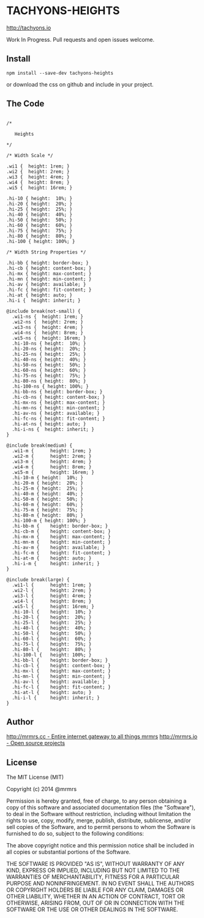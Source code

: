 # TACHYONS-HEIGHTS

http://tachyons.io

Work In Progress. Pull requests and open issues welcome.

## Install
```
npm install --save-dev tachyons-heights
```
or download the css on github and include in your project.

## The Code
```

/*

   Heights

*/

/* Width Scale */

.wi1 {  height: 1rem; }
.wi2 {  height: 2rem; }
.wi3 {  height: 4rem; }
.wi4 {  height: 8rem; }
.wi5 {  height: 16rem; }

.hi-10 { height:  10%; }
.hi-20 { height:  20%; }
.hi-25 { height:  25%; }
.hi-40 { height:  40%; }
.hi-50 { height:  50%; }
.hi-60 { height:  60%; }
.hi-75 { height:  75%; }
.hi-80 { height:  80%; }
.hi-100 { height: 100%; }

/* Width String Properties */

.hi-bb { height: border-box; }
.hi-cb { height: content-box; }
.hi-mx { height: max-content; }
.hi-mn { height: min-content; }
.hi-av { height: available; }
.hi-fc { height: fit-content; }
.hi-at { height: auto; }
.hi-i {  height: inherit; }

@include break(not-small) {
  .wi1-ns {  height: 1rem; }
  .wi2-ns {  height: 2rem; }
  .wi3-ns {  height: 4rem; }
  .wi4-ns {  height: 8rem; }
  .wi5-ns {  height: 16rem; }
  .hi-10-ns { height:  10%; }
  .hi-20-ns { height:  20%; }
  .hi-25-ns { height:  25%; }
  .hi-40-ns { height:  40%; }
  .hi-50-ns { height:  50%; }
  .hi-60-ns { height:  60%; }
  .hi-75-ns { height:  75%; }
  .hi-80-ns { height:  80%; }
  .hi-100-ns { height: 100%; }
  .hi-bb-ns { height: border-box; }
  .hi-cb-ns { height: content-box; }
  .hi-mx-ns { height: max-content; }
  .hi-mn-ns { height: min-content; }
  .hi-av-ns { height: available; }
  .hi-fc-ns { height: fit-content; }
  .hi-at-ns { height: auto; }
  .hi-i-ns {  height: inherit; }
}

@include break(medium) {
  .wi1-m {      height: 1rem; }
  .wi2-m {      height: 2rem; }
  .wi3-m {      height: 4rem; }
  .wi4-m {      height: 8rem; }
  .wi5-m {      height: 16rem; }
  .hi-10-m { height:  10%; }
  .hi-20-m { height:  20%; }
  .hi-25-m { height:  25%; }
  .hi-40-m { height:  40%; }
  .hi-50-m { height:  50%; }
  .hi-60-m { height:  60%; }
  .hi-75-m { height:  75%; }
  .hi-80-m { height:  80%; }
  .hi-100-m { height: 100%; }
  .hi-bb-m {    height: border-box; }
  .hi-cb-m {    height: content-box; }
  .hi-mx-m {    height: max-content; }
  .hi-mn-m {    height: min-content; }
  .hi-av-m {    height: available; }
  .hi-fc-m {    height: fit-content; }
  .hi-at-m {    height: auto; }
  .hi-i-m {     height: inherit; }
}

@include break(large) {
  .wi1-l {      height: 1rem; }
  .wi2-l {      height: 2rem; }
  .wi3-l {      height: 4rem; }
  .wi4-l {      height: 8rem; }
  .wi5-l {      height: 16rem; }
  .hi-10-l {    height:  10%; }
  .hi-20-l {    height:  20%; }
  .hi-25-l {    height:  25%; }
  .hi-40-l {    height:  40%; }
  .hi-50-l {    height:  50%; }
  .hi-60-l {    height:  60%; }
  .hi-75-l {    height:  75%; }
  .hi-80-l {    height:  80%; }
  .hi-100-l {   height: 100%; }
  .hi-bb-l {    height: border-box; }
  .hi-cb-l {    height: content-box; }
  .hi-mx-l {    height: max-content; }
  .hi-mn-l {    height: min-content; }
  .hi-av-l {    height: available; }
  .hi-fc-l {    height: fit-content; }
  .hi-at-l {    height: auto; }
  .hi-i-l {     height: inherit; }
}
```

## Author

[http://mrmrs.cc - Entire internet gateway to all things mrmrs](http://mrmrs.cc)
[http://mrmrs.io - Open source projects](http://mrmrs.io)

## License

The MIT License (MIT)

Copyright (c) 2014 @mrmrs

Permission is hereby granted, free of charge, to any person obtaining a copy
of this software and associated documentation files (the "Software"), to deal
in the Software without restriction, including without limitation the rights
to use, copy, modify, merge, publish, distribute, sublicense, and/or sell
copies of the Software, and to permit persons to whom the Software is
furnished to do so, subject to the following conditions:

The above copyright notice and this permission notice shall be included in
all copies or substantial portions of the Software.

THE SOFTWARE IS PROVIDED "AS IS", WITHOUT WARRANTY OF ANY KIND, EXPRESS OR
IMPLIED, INCLUDING BUT NOT LIMITED TO THE WARRANTIES OF MERCHANTABILITY,
FITNESS FOR A PARTICULAR PURPOSE AND NONINFRINGEMENT. IN NO EVENT SHALL THE
AUTHORS OR COPYRIGHT HOLDERS BE LIABLE FOR ANY CLAIM, DAMAGES OR OTHER
LIABILITY, WHETHER IN AN ACTION OF CONTRACT, TORT OR OTHERWISE, ARISING FROM,
OUT OF OR IN CONNECTION WITH THE SOFTWARE OR THE USE OR OTHER DEALINGS IN
THE SOFTWARE.

